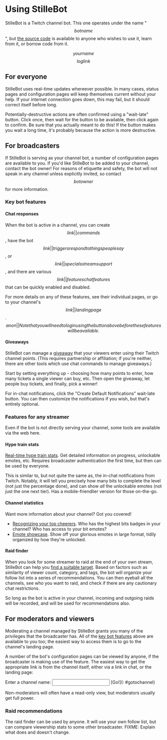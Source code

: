 # Using StilleBot

StilleBot is a Twitch channel bot. This one operates under the name "$$botname$$",
but [the source code](https://github.com/rosuav/stillebot) is available to anyone
who wishes to use it, learn from it, or borrow code from it.

$$yourname$$ $$loglink$$

## For everyone

StilleBot uses real-time updates whereever possible. In many cases, status pages and
configuration pages will keep themselves current without your help. If your internet
connection goes down, this may fail, but it should correct itself before long.

Potentially-destructive actions are often confirmed using a "wait-late" button. Click
once, then wait for the button to be available, then click again to confirm. Be sure
that you actually meant to do this! If the button makes you wait a long time, it's
probably because the action is more destructive.

## For broadcasters

If StilleBot is serving as your channel bot, a number of configuration pages are
available to you. If you'd like StilleBot to be added to your channel, contact
the bot owner! For reasons of etiquette and safety, the bot will not speak in any
channel unless explicitly invited, so contact $$botowner$$ for more information.

### Key bot features

#### Chat responses

When the bot is active in a channel, you can create $$link||commands$$, have the bot
$$link||triggers respond to things people say$$, or $$link||specials stream support$$,
and there are various $$link||features chat features$$ that can be quickly enabled
and disabled.

For more details on any of these features, see their individual pages, or go to your
channel's $$link|| landing page$$. $$anon||Note that you will need to log in using the
button above before these features will be available.$$

#### Giveaways

StilleBot can manage a [giveaway](/giveaway) that your viewers enter using their Twitch
channel points. (This requires partnership or affiliation; if you're neither, there are
other tools which use chat commands to manage giveaways.)

Start by setting everything up - choosing how many points to enter, how many tickets a
single viewer can buy, etc. Then open the giveaway, let people buy tickets, and finally,
pick a winner!

For in-chat notifications, click the "Create Default Notifications" wait-late button.
You can then customize the notifications if you wish, but that's entirely optional.

### Features for any streamer

Even if the bot is not directly serving your channel, some tools are available via
the web here.

#### Hype train stats

[Real-time hype train stats](/hypetrain?for=$$chan$$). Get detailed information
on progress, unlockable emotes, etc. Requires broadcaster authentication the first
time, but then can be used by everyone.

This is similar to, but not quite the same as, the in-chat notifications from Twitch.
Notably, it will tell you precisely how many bits to complete the level (not just the
percentage done), and can show *all* the unlockable emotes (not just the one next
tier). Has a mobile-friendlier version for those on-the-go.

#### Channel statistics

Want more information about your channel? Got you covered!

* [Recognizing your top cheerers](/bitsbadges). Who has the highest bits badges in
  your channel? Who has access to your bit emotes?
* [Emote showcase](/emotes?broadcaster=$$chan$$). Show off your glorious emotes in
  large format, tidily organized by how they're unlocked.

#### Raid finder

When you look for some streamer to raid at the end of your own stream, StilleBot can
help you [find a suitable target](/raidfinder). Based on factors such as similarity of
viewer count, category, and tags, the bot will organize your follow list into a series
of recommendations. You can then eyeball all the channels, see who you want to raid,
and check if there are any cautionary chat restrictions.

So long as the bot is active in your channel, incoming and outgoing raids will be
recorded, and will be used for recommendations also.

## For moderators and viewers

Moderating a channel managed by StilleBot grants you many of the privileges that the
broadcaster has. All of the [key bot features](#key-bot-features) above are available
to you too; the easiest way to access them is to go to the channel's landing page.

A number of the bot's configuration pages can be viewed by anyone, if the broadcaster
is making use of the feature. The easiest way to get the appropriate link is from the
channel itself, either via a link in chat, or the landing page:

Enter a channel name: <input id=for size=20> [Go!](: #gotochannel)

<script>
document.getElementById("gotochannel").onclick = e => window.location.href = "/channels/" + document.getElementById("for").value;
</script>

Non-moderators will often have a read-only view, but moderators usually get full power.

### Raid recommendations

The raid finder can be used by anyone. It will use your own follow list, but can compare
viewership stats to some other broadcaster. FIXME: Explain what does and doesn't change.
